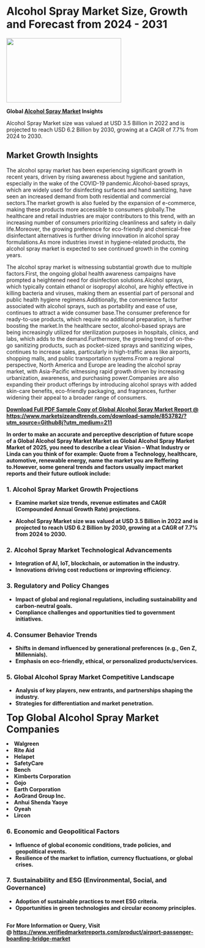 <H1>Alcohol Spray Market Size, Growth and Forecast from 2024 - 2031</H1><img class="aligncenter size-medium wp-image-584254" src="https://thirdeyenews.in/wp-content/uploads/2024/09/Global-Market-Research-300x168.jpeg" alt="" width="300" height="168" /><p><strong>Global&nbsp;<a href="https://www.marketsizeandtrends.com/download-sample/853782/?utm_source=Github8j?utm_medium=211">Alcohol Spray Market</a> Insights</strong></p><p>Alcohol Spray Market size was valued at USD 3.5 Billion in 2022 and is projected to reach USD 6.2 Billion by 2030, growing at a CAGR of 7.7% from 2024 to 2030.</p><p><h2>Market Growth Insights</h2> <p>The alcohol spray market has been experiencing significant growth in recent years, driven by rising awareness about hygiene and sanitation, especially in the wake of the COVID-19 pandemic.Alcohol-based sprays, which are widely used for disinfecting surfaces and hand sanitizing, have seen an increased demand from both residential and commercial sectors.The market growth is also fueled by the expansion of e-commerce, making these products more accessible to consumers globally.The healthcare and retail industries are major contributors to this trend, with an increasing number of consumers prioritizing cleanliness and safety in daily life.Moreover, the growing preference for eco-friendly and chemical-free disinfectant alternatives is further driving innovation in alcohol spray formulations.As more industries invest in hygiene-related products, the alcohol spray market is expected to see continued growth in the coming years.</p> <p><strong><a href="#"></a></strong></p> <p>The alcohol spray market is witnessing substantial growth due to multiple factors.First, the ongoing global health awareness campaigns have prompted a heightened need for disinfection solutions.Alcohol sprays, which typically contain ethanol or isopropyl alcohol, are highly effective in killing bacteria and viruses, making them an essential part of personal and public health hygiene regimens.Additionally, the convenience factor associated with alcohol sprays, such as portability and ease of use, continues to attract a wide consumer base.The consumer preference for ready-to-use products, which require no additional preparation, is further boosting the market.In the healthcare sector, alcohol-based sprays are being increasingly utilized for sterilization purposes in hospitals, clinics, and labs, which adds to the demand.Furthermore, the growing trend of on-the-go sanitizing products, such as pocket-sized sprays and sanitizing wipes, continues to increase sales, particularly in high-traffic areas like airports, shopping malls, and public transportation systems.From a regional perspective, North America and Europe are leading the alcohol spray market, with Asia-Pacific witnessing rapid growth driven by increasing urbanization, awareness, and purchasing power.Companies are also expanding their product offerings by introducing alcohol sprays with added skin-care benefits, eco-friendly packaging, and fragrances, further widening their appeal to a broader range of consumers.</p> <p><strong><a href="#"></p><p><span class=""><strong>Download Full PDF Sample Copy of Global Alcohol Spray Market Report</strong> @ <a href="https://www.marketsizeandtrends.com/download-sample/853782/?utm_source=Github8j?utm_medium=211" target="_blank">https://www.marketsizeandtrends.com/download-sample/853782/?utm_source=Github8j?utm_medium=211</a></span></p><p>In order to make an accurate and perceptive description of future scope of a Global&nbsp;Alcohol Spray Market Market as Global&nbsp;Alcohol Spray Market Market of 2025, you need to describe a clear Vision &ndash; What Industry or Linda can you think of for example: Quote from a Technology, healthcare, automotive, renewable energy, name the market you are Reffering to.However, some general trends and factors usually impact market reports and their future outlook include:</p><h3>1.&nbsp;<strong>Alcohol Spray Market Growth Projections</strong></h3><ul><li>Examine market size trends, revenue estimates and CAGR (Compounded Annual Growth Rate) projections.</li><li><p>Alcohol Spray Market size was valued at USD 3.5 Billion in 2022 and is projected to reach USD 6.2 Billion by 2030, growing at a CAGR of 7.7% from 2024 to 2030.</p></li></ul><h3>2.&nbsp;<strong>Alcohol Spray Market Technological Advancements</strong></h3><ul><li>Integration of AI, IoT, blockchain, or automation in the industry.</li><li>Innovations driving cost reductions or improving efficiency.</li></ul><h3>3.&nbsp;<strong>Regulatory and Policy Changes</strong></h3><ul><li>Impact of global and regional regulations, including sustainability and carbon-neutral goals.</li><li>Compliance challenges and opportunities tied to government initiatives.</li></ul><h3>4.&nbsp;<strong>Consumer Behavior Trends</strong></h3><ul><li>Shifts in demand influenced by generational preferences (e.g., Gen Z, Millennials).</li><li>Emphasis on eco-friendly, ethical, or personalized products/services.</li></ul><h3>5.&nbsp;<strong>Global Alcohol Spray Market Competitive Landscape</strong></h3><ul><li>Analysis of key players, new entrants, and partnerships shaping the industry.</li><li>Strategies for differentiation and market penetration.</li></ul><p data-pm-slice="1 1 []"><span style="color: inherit; font-family: inherit; font-size: 25px;">Top Global Alcohol Spray Market Companies</span></p><div class="" data-test-id=""><p><li>Walgreen</li><li> Rite Aid</li><li> Helapet</li><li> SafetyCare</li><li> Bench</li><li> Kimberts Corporation</li><li> Gojo</li><li> Earth Corporation</li><li> AoGrand Group Inc.</li><li> Anhui Shenda Yaoye</li><li> Oyeah</li><li> Lircon</li></p></div><h3>6.&nbsp;<strong>Economic and Geopolitical Factors</strong></h3><ul><li>Influence of global economic conditions, trade policies, and geopolitical events.</li><li>Resilience of the market to inflation, currency fluctuations, or global crises.</li></ul><h3>7.&nbsp;<strong>Sustainability and ESG (Environmental, Social, and Governance)</strong></h3><ul><li>Adoption of sustainable practices to meet ESG criteria.</li><li>Opportunities in green technologies and circular economy principles.</li></ul><h2><strong style="font-size: 14px;">For More Information or Query, Visit @&nbsp;</strong><a style="background-color: #ffffff; font-size: 14px;" href="https://www.marketsizeandtrends.com/report/alcohol-spray-market/" target="_blank">https://www.verifiedmarketreports.com/product/airport-passenger-boarding-bridge-market</a></h2>